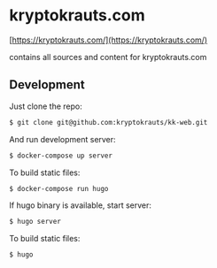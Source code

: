 # kryptokrauts.com
[https://kryptokrauts.com/](https://kryptokrauts.com/)

contains all sources and content for kryptokrauts.com

## Development
Just clone the repo:

``` sh
$ git clone git@github.com:kryptokrauts/kk-web.git
```

And run development server:

``` sh
$ docker-compose up server
```

To build static files:

``` sh
$ docker-compose run hugo
```


If hugo binary is available, start server:

``` sh
$ hugo server
```

To build static files:

``` sh
$ hugo
```
